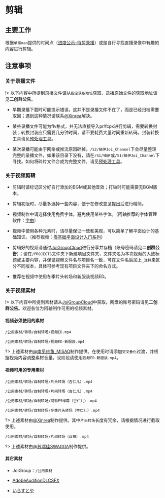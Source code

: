 # 剪辑

## 主要工作

根据`单推man`提供的时间点（[进度公示-待剪录播](https://flow.joi-club.cn)）或是自行寻找直播录像中有趣的内容进行剪辑。

## 注意事项


### 关于录播文件

!> 以下内容中所提到录播文件请从`指定获取地址`获取，录播原始文件的获取地址请见**二创群公告**。

- 早期录播下载时可能提示错误，这并不是录播文件不在了，而是已经归档需要取回；遇到这种情况请联系[@Xinrea](https://space.bilibili.com/475210)解决。

- 某些录播文件可能为flv格式，并无法直接导入pr/fcpx进行剪辑，需要转换封装；转换封装应只需要几分钟时间，请不要耗费大量时间重新转码。封装转换工具请见[预处理工具](/tool/Pre.md)。

- 某次录播可能由于网络或推流原因碎掉。`/S2/轴伊Joi_Channel`下会尽量整理完整的录播文件，如果该目录下没有，请在`/S1/轴伊`或`/S1/轴伊Joi_Channel`下寻找。如何将碎片文件合成为完整文件，请见[预处理工具](/tool/Pre.md)。

### 关于视频剪辑

- 剪辑时请标记区分好自行添加的BGM或其他音效；打轴时可能需要无BGM版本。

- 剪辑初版时，尽量多选择一些内容，便于在修改意见提出后进行精简。

- 视频制作中请选择使用免费字体，避免使用某些字体。（阿轴推荐的字体管理软件：[字由](https://www.hellofont.cn/)）

- 视频中使用各种元素时，请尽量保证一致和美观，可以简单了解平面设计的基础知识。（推荐视频：[零基础平面设计入门系列](https://www.bilibili.com/video/BV1DK4y1b7bY)）

- 剪辑好的视频请通过[JoiGroupCloud](https://pan.joi-club.cn)进行分享并存档（账号密码请见**二创群公告**）；请在`/PROJECTS`文件夹下新建项目文件夹，文件夹名为本次视频的大致标题或主要内容，并保证视频文件名与项目名一致，可在文件名后加上`_注释`来区分不同版本，具体可参考现有项目文件夹下的命名方式。

- 推荐在视频中使用冬季片头转场和新服装视频ED。

### 关于视频素材

!> 以下内容中所提到素材请从[JoiGroupCloud](https://pan.joi-club.cn)中获取，网盘的账号密码请见**二创群公告**。欢迎各位为阿轴制作可用的视频素材。

#### 视频必须使用的素材

`/公用素材/转场/自制转场/视频ED.mp4`

`/公用素材/转场/自制转场/视频ED-新服装.mp4`

?> 上述素材由[@南见纱鱼_MISAO](https://space.bilibili.com/931186)制作提供。在使用时请添加`交叉叠化`过渡，并根据视频内容调整素材音量。现阶段请使用`视频ED-新服装.mp4`。

#### 视频可用的专用素材

`/公用素材/转场/自制转场/片头转场（杏仁儿）.mp4`

`/公用素材/转场/自制转场/片间转场（杏仁儿）.mp4`

`/公用素材/转场/自制转场/阿轴P5绿幕（杏仁儿）.mp4`

`/公用素材/转场/自制转场/冬季片头转场（杏仁儿）.mp4`

?> 上述素材由[@Xinrea](https://space.bilibili.com/475210)制作提供。其中`片头转场`长度有冗余，请根据情况进行截取使用。

`/公用素材/转场/自制转场/片间转场（丝袜）.mp4`

?> 上述素材由[@苏瑞佳SWAGGA](https://space.bilibili.com/22085870)制作提供。

#### 其它素材

- JoiGroup：`/公用素材`

- [AdobeAuditionDLCSFX](https://offers.adobe.com/en/na/audition/offers/audition_dlc/AdobeAuditionDLCSFX.html)

- [いらすとや](https://www.irasutoya.com/)
